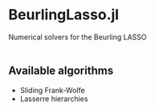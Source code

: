 # BeurlingLasso.jl

Numerical solvers for the Beurling LASSO
<br/><br/>

## Available algorithms
* Sliding Frank-Wolfe
* Lasserre hierarchies
<br/><br/>
